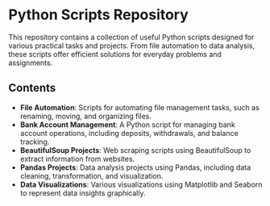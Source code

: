 # Python Scripts Repository

This repository contains a collection of useful Python scripts designed for various practical tasks and projects. From file automation to data analysis, these scripts offer efficient solutions for everyday problems and assignments. 

## Contents

- **File Automation**: Scripts for automating file management tasks, such as renaming, moving, and organizing files.
- **Bank Account Management**: A Python script for managing bank account operations, including deposits, withdrawals, and balance tracking.
- **BeautifulSoup Projects**: Web scraping scripts using BeautifulSoup to extract information from websites.
- **Pandas Projects**: Data analysis projects using Pandas, including data cleaning, transformation, and visualization.
- **Data Visualizations**: Various visualizations using Matplotlib and Seaborn to represent data insights graphically.
